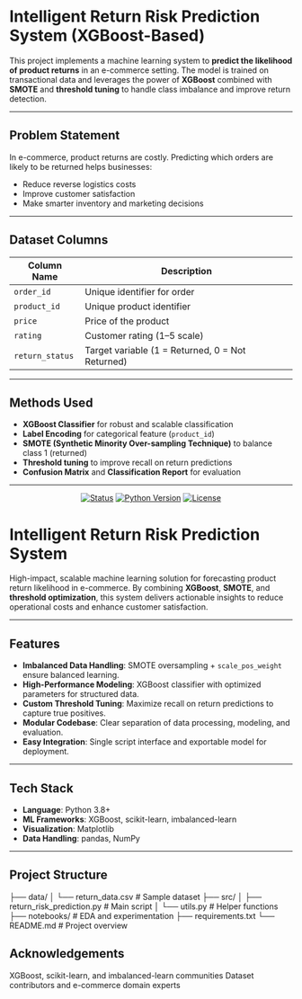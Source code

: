 #  Intelligent Return Risk Prediction System (XGBoost-Based)

This project implements a machine learning system to **predict the likelihood of product returns** in an e-commerce setting. The model is trained on transactional data and leverages the power of **XGBoost** combined with **SMOTE** and **threshold tuning** to handle class imbalance and improve return detection.

---

##  Problem Statement

In e-commerce, product returns are costly. Predicting which orders are likely to be returned helps businesses:
- Reduce reverse logistics costs
- Improve customer satisfaction
- Make smarter inventory and marketing decisions

---

##  Dataset Columns

| Column Name   | Description                  |
|---------------|------------------------------|
| `order_id`    | Unique identifier for order  |
| `product_id`  | Unique product identifier    |
| `price`       | Price of the product         |
| `rating`      | Customer rating (1–5 scale)  |
| `return_status` | Target variable (1 = Returned, 0 = Not Returned) |

---

##  Methods Used

- **XGBoost Classifier** for robust and scalable classification
- **Label Encoding** for categorical feature (`product_id`)
- **SMOTE (Synthetic Minority Over-sampling Technique)** to balance class 1 (returned)
- **Threshold tuning** to improve recall on return predictions
- **Confusion Matrix** and **Classification Report** for evaluation

---

<!-- PROJECT SHIELDS -->
<p align="center">
  <a href="#"><img src="https://img.shields.io/badge/status-production-green.svg" alt="Status"></a>
  <a href="#"><img src="https://imgields.io/badge/python-3.8%2B-blue.svg" alt="Python Version"></a>
  <a href="#license"><img src="https://imgields.io/badge/license-MIT-blue.svg" alt="License"></a>
</p>

# Intelligent Return Risk Prediction System

High-impact, scalable machine learning solution for forecasting product return likelihood in e-commerce. By combining **XGBoost**, **SMOTE**, and **threshold optimization**, this system delivers actionable insights to reduce operational costs and enhance customer satisfaction.

---

##  Features

- **Imbalanced Data Handling**: SMOTE oversampling + `scale_pos_weight` ensure balanced learning.
- **High-Performance Modeling**: XGBoost classifier with optimized parameters for structured data.
- **Custom Threshold Tuning**: Maximize recall on return predictions to capture true positives.
- **Modular Codebase**: Clear separation of data processing, modeling, and evaluation.
- **Easy Integration**: Single script interface and exportable model for deployment.

---

##  Tech Stack

- **Language**: Python 3.8+
- **ML Frameworks**: XGBoost, scikit-learn, imbalanced-learn
- **Visualization**: Matplotlib
- **Data Handling**: pandas, NumPy

---

##  Project Structure
├── data/
│ └── return_data.csv # Sample dataset
├── src/
│ ├── return_risk_prediction.py # Main script
│ └── utils.py # Helper functions
├── notebooks/ # EDA and experimentation
├── requirements.txt
└── README.md # Project overview

##  Acknowledgements

XGBoost, scikit-learn, and imbalanced-learn communities
Dataset contributors and e-commerce domain experts
